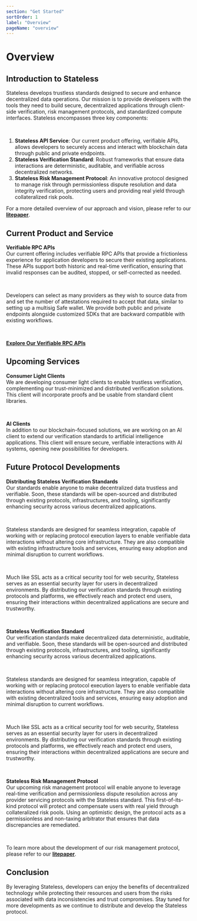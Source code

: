 ```yaml
---
section: "Get Started"
sortOrder: 1
label: "Overview"
pageName: "overview"
---
```

# Overview

## Introduction to Stateless

Stateless develops trustless standards designed to secure and enhance decentralized data operations. Our mission is to provide developers with the tools they need to build secure, decentralized applications through client-side verification, risk management protocols, and standardized compute interfaces. Stateless encompasses three key components:

<br>

1. **Stateless API Service**: Our current product offering, verifiable APIs, allows developers to securely access and interact with blockchain data through public and private endpoints.
2. **Stateless Verification Standard**: Robust frameworks that ensure data interactions are deterministic, auditable, and verifiable across decentralized networks.
3. **Stateless Risk Management Protocol**: An innovative protocol designed to manage risk through permissionless dispute resolution and data integrity verification, protecting users and providing real yield through collateralized risk pools.

For a more detailed overview of our approach and vision, please refer to our [**litepaper**](https://static1.squarespace.com/static/6422566ec8dc0e166c11c5bd/t/65b36b76c468313aacce529b/1706257270111/litepaper+%2810%29.pdf).

## Current Product and Service

**Verifiable RPC APIs**
<br>
Our current offering includes verifiable RPC APIs that provide a frictionless experience for application developers to secure their existing applications. These APIs support both historic and real-time verification, ensuring that invalid responses can be audited, stopped, or self-corrected as needed. 

<br>

Developers can select as many providers as they wish to source data from and set the number of attestations required to accept that data, similar to setting up a multisig Safe wallet. We provide both public and private endpoints alongside customized SDKs that are backward compatible with existing workflows.

<br>

[**Explore Our Verifiable RPC APIs**](link-to-api-documentation)

## Upcoming Services

**Consumer Light Clients**
<br>
We are developing consumer light clients to enable trustless verification, complementing our trust-minimized and distributed verification solutions. This client will incorporate proofs and be usable from standard client libraries.

<br>

**AI Clients**
<br>
In addition to our blockchain-focused solutions, we are working on an AI client to extend our verification standards to artificial intelligence applications. This client will ensure secure, verifiable interactions with AI systems, opening new possibilities for developers.

## Future Protocol Developments

**Distributing Stateless Verification Standards**
<br>
Our standards enable anyone to make decentralized data trustless and verifiable. Soon, these standards will be open-sourced and distributed through existing protocols, infrastructures, and tooling, significantly enhancing security across various decentralized applications.

<br>

Stateless standards are designed for seamless integration, capable of working with or replacing protocol execution layers to enable verifiable data interactions without altering core infrastructure. They are also compatible with existing infrastructure tools and services, ensuring easy adoption and minimal disruption to current workflows.

<br>

Much like SSL acts as a critical security tool for web security, Stateless serves as an essential security layer for users in decentralized environments. By distributing our verification standards through existing protocols and platforms, we effectively reach and protect end users, ensuring their interactions within decentralized applications are secure and trustworthy.

<br>

**Stateless Verification Standard**
<br>
Our verification standards make decentralized data deterministic, auditable, and verifiable. Soon, these standards will be open-sourced and distributed through existing protocols, infrastructures, and tooling, significantly enhancing security across various decentralized applications.

<br>

Stateless standards are designed for seamless integration, capable of working with or replacing protocol execution layers to enable verifiable data interactions without altering core infrastructure. They are also compatible with existing decentralized tools and services, ensuring easy adoption and minimal disruption to current workflows.

<br>

Much like SSL acts as a critical security tool for web security, Stateless serves as an essential security layer for users in decentralized environments. By distributing our verification standards through existing protocols and platforms, we effectively reach and protect end users, ensuring their interactions within decentralized applications are secure and trustworthy.

<br>

**Stateless Risk Management Protocol**
<br>
Our upcoming risk management protocol will enable anyone to leverage real-time verification and permissionless dispute resolution across any provider servicing protocols with the Stateless standard. This first-of-its-kind protocol will protect and compensate users with real yield through collateralized risk pools. Using an optimistic design, the protocol acts as a permissionless and non-taxing arbitrator that ensures that data discrepancies are remediated.

<br>

To learn more about the development of our risk management protocol, please refer to our [**litepaper**](https://static1.squarespace.com/static/6422566ec8dc0e166c11c5bd/t/65b36b76c468313aacce529b/1706257270111/litepaper+%2810%29.pdf).

## Conclusion

By leveraging Stateless, developers can enjoy the benefits of decentralized technology while protecting their resources and users from the risks associated with data inconsistencies and trust compromises. Stay tuned for more developments as we continue to distribute and develop the Stateless protocol. 
